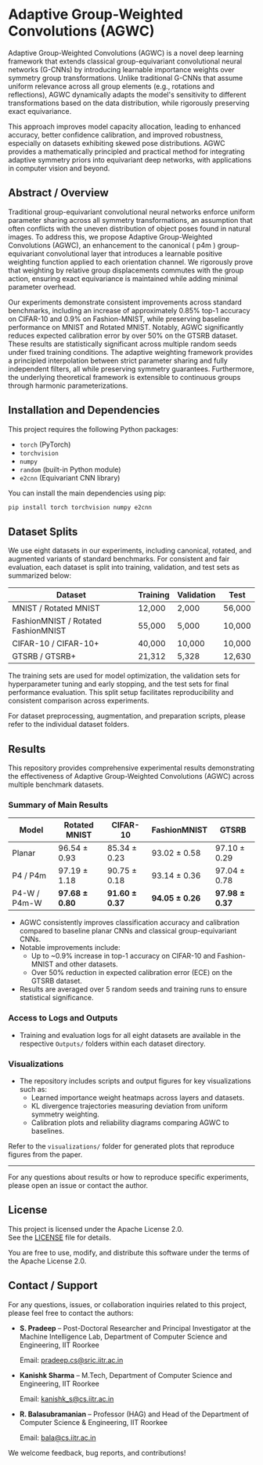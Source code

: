 # Adaptive Group-Weighted Convolutions (AGWC)

Adaptive Group-Weighted Convolutions (AGWC) is a novel deep learning framework that extends classical group-equivariant convolutional neural networks (G-CNNs) by introducing learnable importance weights over symmetry group transformations. Unlike traditional G-CNNs that assume uniform relevance across all group elements (e.g., rotations and reflections), AGWC dynamically adapts the model's sensitivity to different transformations based on the data distribution, while rigorously preserving exact equivariance.

This approach improves model capacity allocation, leading to enhanced accuracy, better confidence calibration, and improved robustness, especially on datasets exhibiting skewed pose distributions. AGWC provides a mathematically principled and practical method for integrating adaptive symmetry priors into equivariant deep networks, with applications in computer vision and beyond.

## Abstract / Overview

Traditional group-equivariant convolutional neural networks enforce uniform parameter sharing across all symmetry transformations, an assumption that often conflicts with the uneven distribution of object poses found in natural images. To address this, we propose Adaptive Group-Weighted Convolutions (AGWC), an enhancement to the canonical \( p4m \) group-equivariant convolutional layer that introduces a learnable positive weighting function applied to each orientation channel. We rigorously prove that weighting by relative group displacements commutes with the group action, ensuring exact equivariance is maintained while adding minimal parameter overhead.

Our experiments demonstrate consistent improvements across standard benchmarks, including an increase of approximately 0.85% top-1 accuracy on CIFAR-10 and 0.9% on Fashion-MNIST, while preserving baseline performance on MNIST and Rotated MNIST. Notably, AGWC significantly reduces expected calibration error by over 50% on the GTSRB dataset. These results are statistically significant across multiple random seeds under fixed training conditions. The adaptive weighting framework provides a principled interpolation between strict parameter sharing and fully independent filters, all while preserving symmetry guarantees. Furthermore, the underlying theoretical framework is extensible to continuous groups through harmonic parameterizations.

## Installation and Dependencies

This project requires the following Python packages:

- `torch` (PyTorch)
- `torchvision`
- `numpy`
- `random` (built-in Python module)
- `e2cnn` (Equivariant CNN library)

You can install the main dependencies using pip:

```bash
pip install torch torchvision numpy e2cnn
```

## Dataset Splits

We use eight datasets in our experiments, including canonical, rotated, and augmented variants of standard benchmarks. For consistent and fair evaluation, each dataset is split into training, validation, and test sets as summarized below:

| Dataset                             | Training | Validation | Test   |
| ----------------------------------- | -------- | ---------- | ------ |
| MNIST / Rotated MNIST               | 12,000   | 2,000      | 56,000 |
| FashionMNIST / Rotated FashionMNIST | 55,000   | 5,000      | 10,000 |
| CIFAR-10 / CIFAR-10+                | 40,000   | 10,000     | 10,000 |
| GTSRB / GTSRB+                      | 21,312   | 5,328      | 12,630 |

The training sets are used for model optimization, the validation sets for hyperparameter tuning and early stopping, and the test sets for final performance evaluation. This split setup facilitates reproducibility and consistent comparison across experiments.

For dataset preprocessing, augmentation, and preparation scripts, please refer to the individual dataset folders.

## Results

This repository provides comprehensive experimental results demonstrating the effectiveness of Adaptive Group-Weighted Convolutions (AGWC) across multiple benchmark datasets.

### Summary of Main Results

| Model        | Rotated MNIST    | CIFAR-10         | FashionMNIST     | GTSRB            |
| ------------ | ---------------- | ---------------- | ---------------- | ---------------- |
| Planar       | 96.54 ± 0.93     | 85.34 ± 0.23     | 93.02 ± 0.58     | 97.10 ± 0.29     |
| P4 / P4m     | 97.19 ± 1.18     | 90.75 ± 0.18     | 93.14 ± 0.36     | 97.04 ± 0.78     |
| P4-W / P4m-W | **97.68 ± 0.80** | **91.60 ± 0.37** | **94.05 ± 0.26** | **97.98 ± 0.37** |

- AGWC consistently improves classification accuracy and calibration compared to baseline planar CNNs and classical group-equivariant CNNs.
- Notable improvements include:
  - Up to ~0.9% increase in top-1 accuracy on CIFAR-10 and Fashion-MNIST and other datasets.
  - Over 50% reduction in expected calibration error (ECE) on the GTSRB dataset.
- Results are averaged over 5 random seeds and training runs to ensure statistical significance.

### Access to Logs and Outputs

- Training and evaluation logs for all eight datasets are available in the respective `Outputs/` folders within each dataset directory.

### Visualizations

- The repository includes scripts and output figures for key visualizations such as:
  - Learned importance weight heatmaps across layers and datasets.
  - KL divergence trajectories measuring deviation from uniform symmetry weighting.
  - Calibration plots and reliability diagrams comparing AGWC to baselines.

Refer to the `visualizations/` folder for generated plots that reproduce figures from the paper.

---

For any questions about results or how to reproduce specific experiments, please open an issue or contact the author.

## License

This project is licensed under the Apache License 2.0.  
See the [LICENSE](./LICENSE) file for details.

You are free to use, modify, and distribute this software under the terms of the Apache License 2.0.

## Contact / Support

For any questions, issues, or collaboration inquiries related to this project, please feel free to contact the authors:

- **S. Pradeep** – Post-Doctoral
  Researcher and Principal Investigator at the Machine Intelligence Lab, Department of Computer
  Science and Engineering, IIT Roorkee

  Email: pradeep.cs@sric.iitr.ac.in

- **Kanishk Sharma** – M.Tech, Department of Computer Science and Engineering, IIT Roorkee
  
  Email: kanishk_s@cs.iitr.ac.in

- **R. Balasubramanian** – Professor (HAG) and Head of the Department of Computer Science & Engineering, IIT Roorkee
  
  Email: bala@cs.iitr.ac.in

We welcome feedback, bug reports, and contributions!

